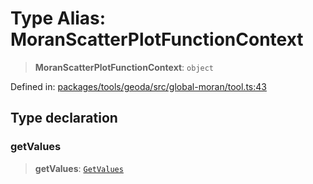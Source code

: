 # Type Alias: MoranScatterPlotFunctionContext

> **MoranScatterPlotFunctionContext**: `object`

Defined in: [packages/tools/geoda/src/global-moran/tool.ts:43](https://github.com/GeoDaCenter/openassistant/blob/bc4037be52d89829440fcc4aaa1010be73719d16/packages/tools/geoda/src/global-moran/tool.ts#L43)

## Type declaration

### getValues

> **getValues**: [`GetValues`](GetValues.md)
